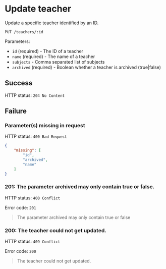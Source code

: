 # Update teacher

Update a specific teacher identified by an ID.

```
PUT /teachers/:id
```

Parameters:

- `id` (required) - The ID of a teacher
- `name` (required) - The name of a teacher
- `subjects` - Comma separated list of subjects
- `archived` (required) - Boolean whether a teacher is archived (true|false)

## Success

HTTP status: `204 No Content`

## Failure

### Parameter(s) missing in request

HTTP status: `400 Bad Request`

```json
{
	"missing": [
		"id",
		"archived",
		"name"
	]
}
```

### 201: The parameter archived may only contain true or false.

HTTP status: `400 Conflict`

Error code: `201`
> The parameter archived may only contain true or false


### 200: The teacher could not get updated.

HTTP status: `409 Conflict`

Error code: `200`
> The teacher could not get updated.

